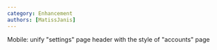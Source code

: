 ```yaml
---
category: Enhancement
authors: [MatissJanis]
---
```


Mobile: unify "settings" page header with the style of "accounts" page
